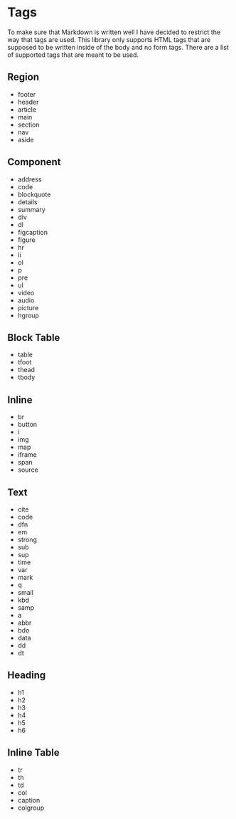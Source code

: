 # Tags

To make sure that Markdown is written well I have decided to restrict the way that tags are used. This library only supports HTML tags that are supposed to be written inside of the body and no form tags. There are a list of supported tags that are meant to be used.

## Region

- footer
- header
- article
- main
- section
- nav
- aside

## Component

- address
- code
- blockquote
- details
- summary
- div
- dl
- figcaption
- figure
- hr
- li
- ol
- p
- pre
- ul
- video
- audio
- picture
- hgroup

## Block Table

- table
- tfoot
- thead
- tbody

## Inline

- br
- button
- i
- img
- map
- iframe
- span
- source

## Text

- cite
- code
- dfn
- em
- strong
- sub
- sup
- time
- var
- mark
- q
- small
- kbd
- samp
- a
- abbr
- bdo
- data
- dd
- dt

## Heading

- h1
- h2
- h3
- h4
- h5
- h6

## Inline Table

- tr
- th
- td
- col
- caption
- colgroup
